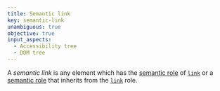 ```yaml
---
title: Semantic link
key: semantic-link
unambiguous: true
objective: true
input_aspects:
  - Accessibility tree
  - DOM tree
---
```


A _semantic link_ is any element which has the [semantic role][] of [`link`][link] or a [semantic role][] that inherits from the [`link`][link] role.

[semantic role]: #semantic-role 'Definition of Semantic Role'
[link]: https://www.w3.org/TR/wai-aria/#link 'ARIA Definition of the link Role'
